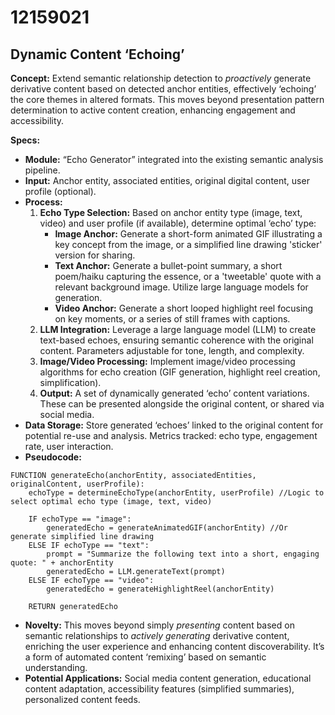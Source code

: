 # 12159021

## Dynamic Content ‘Echoing’

**Concept:** Extend semantic relationship detection to *proactively* generate derivative content based on detected anchor entities, effectively ‘echoing’ the core themes in altered formats. This moves beyond presentation pattern determination to active content creation, enhancing engagement and accessibility.

**Specs:**

*   **Module:** “Echo Generator” integrated into the existing semantic analysis pipeline.
*   **Input:** Anchor entity, associated entities, original digital content, user profile (optional).
*   **Process:**
    1.  **Echo Type Selection:** Based on anchor entity type (image, text, video) and user profile (if available), determine optimal ‘echo’ type:
        *   **Image Anchor:** Generate a short-form animated GIF illustrating a key concept from the image, or a simplified line drawing 'sticker' version for sharing.
        *   **Text Anchor:**  Generate a bullet-point summary, a short poem/haiku capturing the essence, or a 'tweetable' quote with a relevant background image. Utilize large language models for generation.
        *   **Video Anchor:** Generate a short looped highlight reel focusing on key moments, or a series of still frames with captions.
    2.  **LLM Integration:** Leverage a large language model (LLM) to create text-based echoes, ensuring semantic coherence with the original content. Parameters adjustable for tone, length, and complexity.
    3.  **Image/Video Processing:** Implement image/video processing algorithms for echo creation (GIF generation, highlight reel creation, simplification).
    4.  **Output:**  A set of dynamically generated ‘echo’ content variations.  These can be presented alongside the original content, or shared via social media.
*   **Data Storage:**  Store generated ‘echoes’ linked to the original content for potential re-use and analysis. Metrics tracked: echo type, engagement rate, user interaction.
*   **Pseudocode:**

```
FUNCTION generateEcho(anchorEntity, associatedEntities, originalContent, userProfile):
    echoType = determineEchoType(anchorEntity, userProfile) //Logic to select optimal echo type (image, text, video)
    
    IF echoType == "image":
        generatedEcho = generateAnimatedGIF(anchorEntity) //Or generate simplified line drawing
    ELSE IF echoType == "text":
        prompt = "Summarize the following text into a short, engaging quote: " + anchorEntity
        generatedEcho = LLM.generateText(prompt)
    ELSE IF echoType == "video":
        generatedEcho = generateHighlightReel(anchorEntity)
        
    RETURN generatedEcho
```

*   **Novelty:**  This moves beyond simply *presenting* content based on semantic relationships to *actively generating* derivative content, enriching the user experience and enhancing content discoverability. It’s a form of automated content ‘remixing’ based on semantic understanding.
*   **Potential Applications:** Social media content generation, educational content adaptation, accessibility features (simplified summaries), personalized content feeds.